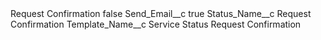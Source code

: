 <?xml version="1.0" encoding="UTF-8"?>
<CustomMetadata xmlns="http://soap.sforce.com/2006/04/metadata" xmlns:xsi="http://www.w3.org/2001/XMLSchema-instance" xmlns:xsd="http://www.w3.org/2001/XMLSchema">
    <label>Request Confirmation</label>
    <protected>false</protected>
    <values>
        <field>Send_Email__c</field>
        <value xsi:type="xsd:boolean">true</value>
    </values>
    <values>
        <field>Status_Name__c</field>
        <value xsi:type="xsd:string">Request Confirmation</value>
    </values>
    <values>
        <field>Template_Name__c</field>
        <value xsi:type="xsd:string">Service Status Request Confirmation</value>
    </values>
</CustomMetadata>
